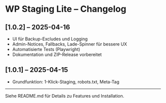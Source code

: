 # WP Staging Lite – Changelog

## [1.0.2] – 2025-04-16
- UI für Backup-Excludes und Logging
- Admin-Notices, Fallbacks, Lade-Spinner für bessere UX
- Automatisierte Tests (Playwright)
- Dokumentation und ZIP-Release vorbereitet

## [1.0.1] – 2025-04-15
- Grundfunktion: 1-Klick-Staging, robots.txt, Meta-Tag

---
Siehe README.md für Details zu Features und Installation.
